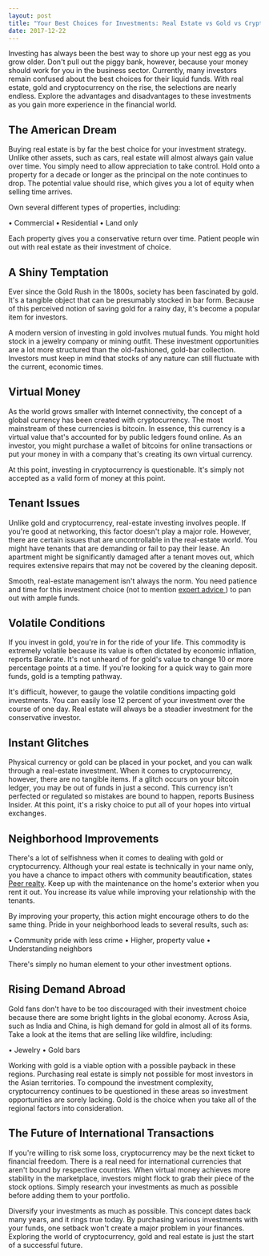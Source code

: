 ```yaml
---
layout: post
title: "Your Best Choices for Investments: Real Estate vs Gold vs Cryptocurrency"
date: 2017-12-22
---
```



<p>Investing has always been the best way to shore up your nest egg as you grow older. Don't pull out the piggy bank, however, because your money should work for you in the business sector. Currently, many investors remain confused about the best choices for their liquid funds. With real estate, gold and cryptocurrency on the rise, the selections are nearly endless. Explore the advantages and disadvantages to these investments as you gain more experience in the financial world. </p>

<h2> The American Dream </h2>

<p>Buying real estate is by far the best choice for your investment strategy. Unlike other assets, such as cars, real estate will almost always gain value over time. You simply need to allow appreciation to take control. Hold onto a property for a decade or longer as the principal on the note continues to drop. The potential value should rise, which gives you a lot of equity when selling time arrives.</p>

<p>Own several different types of properties, including:

• Commercial
• Residential
• Land only

Each property gives you a conservative return over time. Patient people win out with real estate as their investment of choice.</p>

<h2>A Shiny Temptation</h2>

<p>Ever since the Gold Rush in the 1800s, society has been fascinated by gold. It's a tangible object that can be presumably stocked in bar form. Because of this perceived notion of saving gold for a rainy day, it's become a popular item for investors.</p>

<p>A modern version of investing in gold involves mutual funds. You might hold stock in a jewelry company or mining outfit. These investment opportunities are a lot more structured than the old-fashioned, gold-bar collection. Investors must keep in mind that stocks of any nature can still fluctuate with the current, economic times.</p>

<h2>Virtual Money</h2>

<p>As the world grows smaller with Internet connectivity, the concept of a global currency has been created with cryptocurrency. The most mainstream of these currencies is bitcoin. In essence, this currency is a virtual value that's accounted for by public ledgers found online. As an investor, you might purchase a wallet of bitcoins for online transactions or put your money in with a company that's creating its own virtual currency.</p>

<p>At this point, investing in cryptocurrency is questionable. It's simply not accepted as a valid form of money at this point.</p>

<h2>Tenant Issues</h2>

Unlike gold and cryptocurrency, real-estate investing involves people. If you're good at networking, this factor doesn't play a major role. However, there are certain issues that are uncontrollable in the real-estate world. You might have tenants that are demanding or fail to pay their lease. An apartment might be significantly damaged after a tenant moves out, which requires extensive repairs that may not be covered by the cleaning deposit. 

Smooth, real-estate management isn't always the norm. You need patience and time for this investment choice (not to mention <a href="https://lockedon.com/"> expert advice </a>) to pan out with ample funds.

<h2>Volatile Conditions</h2>

<p>If you invest in gold, you're in for the ride of your life. This commodity is extremely volatile because its value is often dictated by economic inflation, reports Bankrate. It's not unheard of for gold's value to change 10 or more percentage points at a time. If you're looking for a quick way to gain more funds, gold is a tempting pathway.</p>

<p>It's difficult, however, to gauge the volatile conditions impacting gold investments. You can easily lose 12 percent of your investment over the course of one day. Real estate will always be a steadier investment for the conservative investor.</p>

<h2>Instant Glitches</h2>

<p>Physical currency or gold can be placed in your pocket, and you can walk through a real-estate investment. When it comes to cryptocurrency, however, there are no tangible items. If a glitch occurs on your bitcoin ledger, you may be out of funds in just a second. This currency isn't perfected or regulated so mistakes are bound to happen, reports Business Insider. At this point, it's a risky choice to put all of your hopes into virtual exchanges.</p>

<h2>Neighborhood Improvements</h2>

<p>There's a lot of selfishness when it comes to dealing with gold or cryptocurrency. Although your real estate is technically in your name only, you have a chance to impact others with community beautification, states <a href="https://peerrealty.com/blog/pros-and-cons-of-different-real-estate-investments"> Peer realty</a>. Keep up with the maintenance on the home's exterior when you rent it out. You increase its value while improving your relationship with the tenants.</p> 

<p>By improving your property, this action might encourage others to do the same thing. Pride in your neighborhood leads to several results, such as:

• Community pride with less crime
• Higher, property value
• Understanding neighbors

There's simply no human element to your other investment options.</p>

<h2>Rising Demand Abroad</h2>

<p>Gold fans don't have to be too discouraged with their investment choice because there are some bright lights in the global economy. Across Asia, such as India and China, is high demand for gold in almost all of its forms. Take a look at the items that are selling like wildfire, including:

• Jewelry
• Gold bars

Working with gold is a viable option with a possible payback in these regions. Purchasing real estate is simply not possible for most investors in the Asian territories. To compound the investment complexity, cryptocurrency continues to be questioned in these areas so investment opportunities are sorely lacking. Gold is the choice when you take all of the regional factors into consideration.</p>

<h2>The Future of International Transactions</h2>

<p>If you're willing to risk some loss, cryptocurrency may be the next ticket to financial freedom. There is a real need for international currencies that aren't bound by respective countries. When virtual money achieves more stability in the marketplace, investors might flock to grab their piece of the stock options. Simply research your investments as much as possible before adding them to your portfolio.</p>

<p>Diversify your investments as much as possible. This concept dates back many years, and it rings true today. By purchasing various investments with your funds, one setback won't create a major problem in your finances. Exploring the world of cryptocurrency, gold and real estate is just the start of a successful future.

</p>
